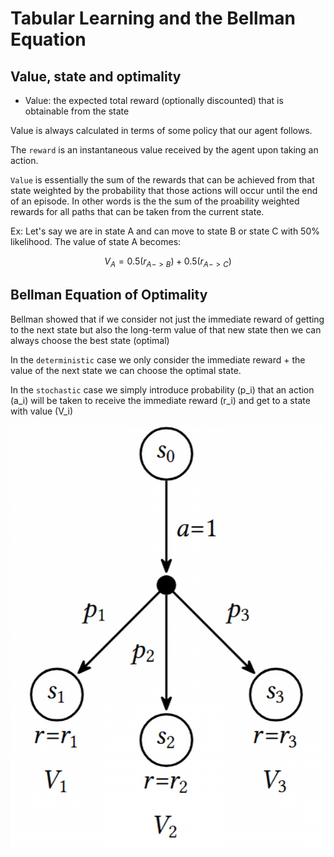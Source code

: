 # Tabular Learning and the Bellman Equation

## Value, state and optimality

- Value: the expected total reward (optionally discounted) that is obtainable from the state

Value is always calculated in terms of some policy that our agent follows.

The `reward` is an instantaneous value received by the agent upon taking an action.

`Value` is essentially the sum of the rewards that can be achieved from that state weighted by the probability that those actions will occur until the end of an episode. In other words is the the sum of the proability weighted rewards for all paths that can be taken from the current state.

Ex: Let's say we are in state A and can move to state B or state C with 50% likelihood. The value of state A becomes:

$$
V_A = 0.5(r_{A->B}) + 0.5(r_{A->C})
$$

## Bellman Equation of Optimality

Bellman showed that if we consider not just the immediate reward of getting to the next state but also the long-term value of that new state then we can always choose the best state (optimal)

In the `deterministic` case we only consider the immediate reward + the value of the next state we can choose the optimal state.

In the `stochastic` case we simply introduce probability (p_i) that an action (a_i) will be taken to receive the immediate reward (r_i) and get to a state with value (V_i)

<img src='./Stochastic_Bellman.png' height="50%"/>
<!-- ![An example of transition from initial state in a stochastic case](./Stochastic_Bellman.png) -->

